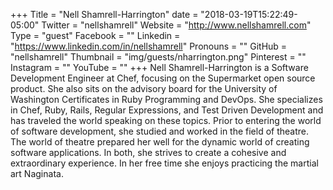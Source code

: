 +++
Title = "Nell Shamrell-Harrington"
date = "2018-03-19T15:22:49-05:00"
Twitter = "nellshamrell"
Website = "http://www.nellshamrell.com"
Type = "guest"
Facebook = ""
Linkedin = "https://www.linkedin.com/in/nellshamrell"
Pronouns = ""
GitHub = "nellshamrell"
Thumbnail = "img/guests/nharrington.png"
Pinterest = ""
Instagram = ""
YouTube = ""
+++
Nell Shamrell-Harrington is a Software Development Engineer at Chef, focusing on the Supermarket open source product. She also sits on the advisory board for the University of Washington Certificates in Ruby Programming and DevOps. She specializes in Chef, Ruby, Rails, Regular Expressions, and Test Driven Development and has traveled the world speaking on these topics. Prior to entering the world of software development, she studied and worked in the field of theatre. The world of theatre prepared her well for the dynamic world of creating software applications. In both, she strives to create a cohesive and extraordinary experience. In her free time she enjoys practicing the martial art Naginata.
